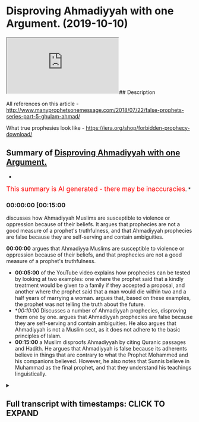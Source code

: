# Disproving Ahmadiyyah with one Argument. (2019-10-10)

<iframe loading='lazy' src='https://www.youtube.com/embed/tFXReth0BEM'></iframe>## Description

All references on this article  - http://www.manyprophetsonemessage.com/2018/07/22/false-prophets-series-part-5-ghulam-ahmad/

What true prophesies look like - https://iera.org/shop/forbidden-prophecy-download/

## Summary of [Disproving Ahmadiyyah with one Argument.](https://www.youtube.com/watch?v=tFXReth0BEM)


*

<span style="color:red; font-size:125%">This summary is AI generated - there may be inaccuracies</span>. [](/)*

### <a onclick="modifyYTiframeseektime('900')">00:00:00 [00:15:00</a>

 discusses how Ahmadiyyah Muslims are susceptible to violence or oppression because of their beliefs. It argues that prophecies are not a good measure of a prophet's truthfulness, and that Ahmadiyyah prophecies are false because they are self-serving and contain ambiguities.

**<a onclick="modifyYTiframeseektime('0')">00:00:00</a>**  argues that Ahmadiyya Muslims are susceptible to violence or oppression because of their beliefs, and that prophecies are not a good measure of a prophet's truthfulness.
* **<a onclick="modifyYTiframeseektime('300')">00:05:00</a>** of the YouTube video explains how prophecies can be tested by looking at two examples: one where the prophet said that a kindly treatment would be given to a family if they accepted a proposal, and another where the prophet said that a man would die within two and a half years of marrying a woman. argues that, based on these examples, the prophet was not telling the truth about the future.
* **<a onclick="modifyYTiframeseektime('600')">00:10:00</a>* Discusses a number of Ahmadiyyah prophecies, disproving them one by one. argues that Ahmadiyyah prophecies are false because they are self-serving and contain ambiguities. He also argues that Ahmadiyyah is not a Muslim sect, as it does not adhere to the basic principles of Islam.
* **<a onclick="modifyYTiframeseektime('900')">00:15:00</a>**  a Muslim disproofs Ahmadiyyah by citing Quranic passages and Hadith. He argues that Ahmadiyyah is false because its adherents believe in things that are contrary to what the Prophet Mohammed and his companions believed. However, he also notes that Sunnis believe in Muhammad as the final prophet, and that they understand his teachings linguistically.

<details><summary><h2>Full transcript with timestamps: CLICK TO EXPAND</h2></summary>

<a onclick="modifyYTiframeseektime('0)')">0:00:00 Salam alaikum warahmatullahi what I care</a>
<a onclick="modifyYTiframeseektime('2)')">0:00:02 - how are you guys doing and this is a</a>
<a onclick="modifyYTiframeseektime('4)')">0:00:04 short video hopefully which is meant to</a>
<a onclick="modifyYTiframeseektime('7)')">0:00:07 elucidate our brothers and humanity from</a>
<a onclick="modifyYTiframeseektime('11)')">0:00:11 the at midi community of course we</a>
<a onclick="modifyYTiframeseektime('14)')">0:00:14 understand that the ahmadiyya community</a>
<a onclick="modifyYTiframeseektime('16)')">0:00:16 is a small community of about ten</a>
<a onclick="modifyYTiframeseektime('19)')">0:00:19 million people worldwide according to</a>
<a onclick="modifyYTiframeseektime('21)')">0:00:21 statistics and then we also understand</a>
<a onclick="modifyYTiframeseektime('23)')">0:00:23 that they because of that because of</a>
<a onclick="modifyYTiframeseektime('26)')">0:00:26 that may be susceptible to kind of</a>
<a onclick="modifyYTiframeseektime('29)')">0:00:29 violence or oppression all these things</a>
<a onclick="modifyYTiframeseektime('31)')">0:00:31 Wow so the first thing we should</a>
<a onclick="modifyYTiframeseektime('33)')">0:00:33 actually sell by saying is that whenever</a>
<a onclick="modifyYTiframeseektime('36)')">0:00:36 you see people who who are susceptible</a>
<a onclick="modifyYTiframeseektime('40)')">0:00:40 to those things we should be careful not</a>
<a onclick="modifyYTiframeseektime('42)')">0:00:42 to twist you know ideological points of</a>
<a onclick="modifyYTiframeseektime('45)')">0:00:45 contention theological points of</a>
<a onclick="modifyYTiframeseektime('47)')">0:00:47 contention which I'm going to raise in</a>
<a onclick="modifyYTiframeseektime('48)')">0:00:48 fact in this video to religious violence</a>
<a onclick="modifyYTiframeseektime('52)')">0:00:52 or oppression or anything like that so</a>
<a onclick="modifyYTiframeseektime('55)')">0:00:55 that's that's a disclaimer that I want</a>
<a onclick="modifyYTiframeseektime('56)')">0:00:56 to make and just for those who don't</a>
<a onclick="modifyYTiframeseektime('58)')">0:00:58 understand who and what the Atman is aa</a>
<a onclick="modifyYTiframeseektime('62)')">0:01:02 the admin is are a group of people who</a>
<a onclick="modifyYTiframeseektime('64)')">0:01:04 believe in the Quran the veracity of the</a>
<a onclick="modifyYTiframeseektime('66)')">0:01:06 Quran and they actually even believe in</a>
<a onclick="modifyYTiframeseektime('69)')">0:01:09 the son now the you know the the</a>
<a onclick="modifyYTiframeseektime('71)')">0:01:11 literature of the Muslims of the Sunni</a>
<a onclick="modifyYTiframeseektime('74)')">0:01:14 Muslims like Bukhari Muslim etc and what</a>
<a onclick="modifyYTiframeseektime('78)')">0:01:18 they also believe which is what</a>
<a onclick="modifyYTiframeseektime('79)')">0:01:19 separates them from the main body of</a>
<a onclick="modifyYTiframeseektime('81)')">0:01:21 Sunni Islam and Shia Islam the fact that</a>
<a onclick="modifyYTiframeseektime('85)')">0:01:25 there was a prophet that came after they</a>
<a onclick="modifyYTiframeseektime('86)')">0:01:26 call him what I'm Ahmed now this man was</a>
<a onclick="modifyYTiframeseektime('88)')">0:01:28 a man who was born 1835 and died in 1908</a>
<a onclick="modifyYTiframeseektime('92)')">0:01:32 and was in British occupied India at</a>
<a onclick="modifyYTiframeseektime('96)')">0:01:36 that time now I'm not gonna go to</a>
<a onclick="modifyYTiframeseektime('98)')">0:01:38 conspiracy theories about him lazing and</a>
<a onclick="modifyYTiframeseektime('100)')">0:01:40 conspiring with the British it of course</a>
<a onclick="modifyYTiframeseektime('102)')">0:01:42 this is the main stream kind of</a>
<a onclick="modifyYTiframeseektime('104)')">0:01:44 narrative within Sunni circles which is</a>
<a onclick="modifyYTiframeseektime('107)')">0:01:47 that you know he was conspiring with a</a>
<a onclick="modifyYTiframeseektime('109)')">0:01:49 British or he was enacting the British</a>
<a onclick="modifyYTiframeseektime('111)')">0:01:51 will in that you know he kind of unquiet</a>
<a onclick="modifyYTiframeseektime('117)')">0:01:57 eyes the the obligation of jihad</a>
<a onclick="modifyYTiframeseektime('121)')">0:02:01 physical fighting back because the</a>
<a onclick="modifyYTiframeseektime('124)')">0:02:04 British at that time they had an agenda</a>
<a onclick="modifyYTiframeseektime('127)')">0:02:07 of course to to</a>
<a onclick="modifyYTiframeseektime('131)')">0:02:11 do you militarize if you like the</a>
<a onclick="modifyYTiframeseektime('134)')">0:02:14 aggressing military elements of the</a>
<a onclick="modifyYTiframeseektime('137)')">0:02:17 indian colonial people's that's that's a</a>
<a onclick="modifyYTiframeseektime('141)')">0:02:21 conspiracy i will call it or it could be</a>
<a onclick="modifyYTiframeseektime('143)')">0:02:23 true</a>
<a onclick="modifyYTiframeseektime('143)')">0:02:23 i'm not going into the details of this</a>
<a onclick="modifyYTiframeseektime('145)')">0:02:25 now because it's not my area of interest</a>
<a onclick="modifyYTiframeseektime('147)')">0:02:27 at this point in time but it's important</a>
<a onclick="modifyYTiframeseektime('150)')">0:02:30 just to know what kind of narratives are</a>
<a onclick="modifyYTiframeseektime('152)')">0:02:32 out there now here's what I do want to</a>
<a onclick="modifyYTiframeseektime('154)')">0:02:34 say what you think is very important how</a>
<a onclick="modifyYTiframeseektime('157)')">0:02:37 do we know a profit is a profit this is</a>
<a onclick="modifyYTiframeseektime('159)')">0:02:39 a good question</a>
<a onclick="modifyYTiframeseektime('160)')">0:02:40 okay how do we know a profit is a profit</a>
<a onclick="modifyYTiframeseektime('161)')">0:02:41 now in the Islamic tradition I've</a>
<a onclick="modifyYTiframeseektime('163)')">0:02:43 already made the argument that from a</a>
<a onclick="modifyYTiframeseektime('165)')">0:02:45 completely textual basis that they</a>
<a onclick="modifyYTiframeseektime('168)')">0:02:48 cannot be seen to be any profit that</a>
<a onclick="modifyYTiframeseektime('169)')">0:02:49 comes after Prophet Muhammad why because</a>
<a onclick="modifyYTiframeseektime('172)')">0:02:52 of the versions of lab where he's</a>
<a onclick="modifyYTiframeseektime('174)')">0:02:54 referred to as hot and hot in the</a>
<a onclick="modifyYTiframeseektime('176)')">0:02:56 beginning so that he's the scene of the</a>
<a onclick="modifyYTiframeseektime('180)')">0:03:00 profits point is also the final prophet</a>
<a onclick="modifyYTiframeseektime('182)')">0:03:02 now linguists and professor hoon</a>
<a onclick="modifyYTiframeseektime('184)')">0:03:04 exegetes of the Quran through all of</a>
<a onclick="modifyYTiframeseektime('186)')">0:03:06 history have said that this means that</a>
<a onclick="modifyYTiframeseektime('188)')">0:03:08 he is the final prophet the Prophet</a>
<a onclick="modifyYTiframeseektime('189)')">0:03:09 himself said in Buhari</a>
<a onclick="modifyYTiframeseektime('191)')">0:03:11 in many different anyway I have in fact</a>
<a onclick="modifyYTiframeseektime('193)')">0:03:13 different narrations that let it be</a>
<a onclick="modifyYTiframeseektime('195)')">0:03:15 about me there's no prophet afternoon</a>
<a onclick="modifyYTiframeseektime('196)')">0:03:16 now this is the strongest argument and</a>
<a onclick="modifyYTiframeseektime('198)')">0:03:18 there are many arguments which are</a>
<a onclick="modifyYTiframeseektime('199)')">0:03:19 subsidiary to those arguments we shall</a>
<a onclick="modifyYTiframeseektime('201)')">0:03:21 meet to show that there cannot be a</a>
<a onclick="modifyYTiframeseektime('204)')">0:03:24 prophet after prophet Muhammad from an</a>
<a onclick="modifyYTiframeseektime('206)')">0:03:26 Islamic perspective however there's an</a>
<a onclick="modifyYTiframeseektime('208)')">0:03:28 argument I want to make today which is a</a>
<a onclick="modifyYTiframeseektime('210)')">0:03:30 different kind of argument you see well</a>
<a onclick="modifyYTiframeseektime('212)')">0:03:32 I'm with himself who as we've said was</a>
<a onclick="modifyYTiframeseektime('215)')">0:03:35 quite modern man in terms of his</a>
<a onclick="modifyYTiframeseektime('216)')">0:03:36 political placement</a>
<a onclick="modifyYTiframeseektime('218)')">0:03:38 he says the following he says that to</a>
<a onclick="modifyYTiframeseektime('221)')">0:03:41 draw to judge my truthfulness or lies</a>
<a onclick="modifyYTiframeseektime('223)')">0:03:43 there is no better test than prophesies</a>
<a onclick="modifyYTiframeseektime('226)')">0:03:46 and he also said let it be known to the</a>
<a onclick="modifyYTiframeseektime('229)')">0:03:49 unbelieving persons that my truthfulness</a>
<a onclick="modifyYTiframeseektime('231)')">0:03:51 or false will be judged on my prophecies</a>
<a onclick="modifyYTiframeseektime('233)')">0:03:53 there is no other touchstone for it and</a>
<a onclick="modifyYTiframeseektime('236)')">0:03:56 of course I'm going to provide an</a>
<a onclick="modifyYTiframeseektime('238)')">0:03:58 article with all of the references for</a>
<a onclick="modifyYTiframeseektime('242)')">0:04:02 these things that he said so what he's</a>
<a onclick="modifyYTiframeseektime('244)')">0:04:04 saying is and this is mentioned just</a>
<a onclick="modifyYTiframeseektime('249)')">0:04:09 mentioned you know</a>
<a onclick="modifyYTiframeseektime('257)')">0:04:17 in Boots where I will show you the</a>
<a onclick="modifyYTiframeseektime('260)')">0:04:20 evidences for the references for those</a>
<a onclick="modifyYTiframeseektime('263)')">0:04:23 particular quotations I just came as I'm</a>
<a onclick="modifyYTiframeseektime('266)')">0:04:26 finding those quotations what I'm gonna</a>
<a onclick="modifyYTiframeseektime('267)')">0:04:27 say is that I believe that what a madman</a>
<a onclick="modifyYTiframeseektime('269)')">0:04:29 is actually right these points in fact</a>
<a onclick="modifyYTiframeseektime('272)')">0:04:32 it is a good point to make that</a>
<a onclick="modifyYTiframeseektime('274)')">0:04:34 prophecies are wise required for example</a>
<a onclick="modifyYTiframeseektime('276)')">0:04:36 those two things to judge my</a>
<a onclick="modifyYTiframeseektime('278)')">0:04:38 truthfulness of lives is no business and</a>
<a onclick="modifyYTiframeseektime('280)')">0:04:40 prophecies is mentioned in a book called</a>
<a onclick="modifyYTiframeseektime('282)')">0:04:42 rahani Mazzini the volume 19 page 288 is</a>
<a onclick="modifyYTiframeseektime('287)')">0:04:47 also let it be known to the unbelieving</a>
<a onclick="modifyYTiframeseektime('289)')">0:04:49 persons that my truthfulness or false</a>
<a onclick="modifyYTiframeseektime('291)')">0:04:51 winters am uneasy there is no better</a>
<a onclick="modifyYTiframeseektime('293)')">0:04:53 touchstone for it is in Amenas he mocked</a>
<a onclick="modifyYTiframeseektime('295)')">0:04:55 he Islam page 208 of these references I</a>
<a onclick="modifyYTiframeseektime('299)')">0:04:59 will provide in an article which I'm</a>
<a onclick="modifyYTiframeseektime('302)')">0:05:02 basing it on this research on now having</a>
<a onclick="modifyYTiframeseektime('305)')">0:05:05 said that he's saying basically my</a>
<a onclick="modifyYTiframeseektime('306)')">0:05:06 prophecies which is my predictions of</a>
<a onclick="modifyYTiframeseektime('308)')">0:05:08 the future this is the touchstone to</a>
<a onclick="modifyYTiframeseektime('311)')">0:05:11 know if I'm truthful and I think this is</a>
<a onclick="modifyYTiframeseektime('312)')">0:05:12 a very fair test because if someone is</a>
<a onclick="modifyYTiframeseektime('314)')">0:05:14 being divinely inspired if someone is</a>
<a onclick="modifyYTiframeseektime('317)')">0:05:17 being divinely inspired they should be</a>
<a onclick="modifyYTiframeseektime('319)')">0:05:19 in fact yeah telling the truth about the</a>
<a onclick="modifyYTiframeseektime('322)')">0:05:22 future because if God is all-knowing he</a>
<a onclick="modifyYTiframeseektime('323)')">0:05:23 knows the future as well</a>
<a onclick="modifyYTiframeseektime('324)')">0:05:24 very fair enough and that is actually</a>
<a onclick="modifyYTiframeseektime('326)')">0:05:26 one of the challenges we as Muslims make</a>
<a onclick="modifyYTiframeseektime('328)')">0:05:28 to non-muslims that if the Prophet had</a>
<a onclick="modifyYTiframeseektime('331)')">0:05:31 made a prediction of the future that is</a>
<a onclick="modifyYTiframeseektime('333)')">0:05:33 time-bound</a>
<a onclick="modifyYTiframeseektime('334)')">0:05:34 for example place bound that ship have</a>
<a onclick="modifyYTiframeseektime('338)')">0:05:38 materialized and if it can be falsified</a>
<a onclick="modifyYTiframeseektime('339)')">0:05:39 this effectively falsify his prophethood</a>
<a onclick="modifyYTiframeseektime('342)')">0:05:42 it's a very fair enough test because no</a>
<a onclick="modifyYTiframeseektime('344)')">0:05:44 one knows the future for sure now I want</a>
<a onclick="modifyYTiframeseektime('347)')">0:05:47 to just introduce you to two prophecies</a>
<a onclick="modifyYTiframeseektime('348)')">0:05:48 or two or three prophecies that will I'm</a>
<a onclick="modifyYTiframeseektime('350)')">0:05:50 adamant made and we want to look at</a>
<a onclick="modifyYTiframeseektime('351)')">0:05:51 these prophecies and see was he telling</a>
<a onclick="modifyYTiframeseektime('353)')">0:05:53 the truth or not he says what a madman</a>
<a onclick="modifyYTiframeseektime('357)')">0:05:57 says in the following he says it was</a>
<a onclick="modifyYTiframeseektime('359)')">0:05:59 revealed to me by the Most High God that</a>
<a onclick="modifyYTiframeseektime('363)')">0:06:03 I should seek the hand of Ahmed begs</a>
<a onclick="modifyYTiframeseektime('365)')">0:06:05 Eldar eldest daughter and to tell them</a>
<a onclick="modifyYTiframeseektime('368)')">0:06:08 that a kindly treatment shall be dealt</a>
<a onclick="modifyYTiframeseektime('371)')">0:06:11 to them if they accept the proposal and</a>
<a onclick="modifyYTiframeseektime('373)')">0:06:13 that this marriage shall bring to them</a>
<a onclick="modifyYTiframeseektime('375)')">0:06:15 blessings and blissful beatitude but if</a>
<a onclick="modifyYTiframeseektime('378)')">0:06:18 they should refuse to do so the end of</a>
<a onclick="modifyYTiframeseektime('381)')">0:06:21 the girl shall be very sad</a>
<a onclick="modifyYTiframeseektime('383)')">0:06:23 and the man who shall marry her shall</a>
<a onclick="modifyYTiframeseektime('386)')">0:06:26 die</a>
<a onclick="modifyYTiframeseektime('386)')">0:06:26 within two and a half years and her</a>
<a onclick="modifyYTiframeseektime('388)')">0:06:28 father within three years from the date</a>
<a onclick="modifyYTiframeseektime('390)')">0:06:30 of marriage God the most high will</a>
<a onclick="modifyYTiframeseektime('393)')">0:06:33 remove every obstacle in the end bring</a>
<a onclick="modifyYTiframeseektime('396)')">0:06:36 her into marriage with me Tocqueville</a>
<a onclick="modifyYTiframeseektime('398)')">0:06:38 Allah saying this yeah and turn the</a>
<a onclick="modifyYTiframeseektime('400)')">0:06:40 irreligious people into Muslims and</a>
<a onclick="modifyYTiframeseektime('402)')">0:06:42 bring to guidance those who have lost</a>
<a onclick="modifyYTiframeseektime('405)')">0:06:45 the right path it's very clear what a</a>
<a onclick="modifyYTiframeseektime('409)')">0:06:49 madman is saying that he will marry this</a>
<a onclick="modifyYTiframeseektime('411)')">0:06:51 woman</a>
<a onclick="modifyYTiframeseektime('412)')">0:06:52 whose name is Mohammad II Begum yeah</a>
<a onclick="modifyYTiframeseektime('415)')">0:06:55 he's saying that will happen in this</a>
<a onclick="modifyYTiframeseektime('416)')">0:06:56 time if this doesn't happen and so on</a>
<a onclick="modifyYTiframeseektime('418)')">0:06:58 then we problematic now highs will jump</a>
<a onclick="modifyYTiframeseektime('421)')">0:07:01 on this and say well hold on he says</a>
<a onclick="modifyYTiframeseektime('422)')">0:07:02 that if the people repent there was a</a>
<a onclick="modifyYTiframeseektime('424)')">0:07:04 condition of repentance the family if</a>
<a onclick="modifyYTiframeseektime('426)')">0:07:06 the family doesn't repent then all these</a>
<a onclick="modifyYTiframeseektime('428)')">0:07:08 things will happen however even after a</a>
<a onclick="modifyYTiframeseektime('431)')">0:07:11 family was sending because they got a</a>
<a onclick="modifyYTiframeseektime('433)')">0:07:13 little bit worried actually maybe this</a>
<a onclick="modifyYTiframeseektime('434)')">0:07:14 guy is telling the truth the family side</a>
<a onclick="modifyYTiframeseektime('436)')">0:07:16 writing you know letters of apology to</a>
<a onclick="modifyYTiframeseektime('438)')">0:07:18 the two and so on even after that he</a>
<a onclick="modifyYTiframeseektime('442)')">0:07:22 reiterated so a company because of</a>
<a onclick="modifyYTiframeseektime('444)')">0:07:24 repentance he reiterated the same</a>
<a onclick="modifyYTiframeseektime('446)')">0:07:26 message she said even after they</a>
<a onclick="modifyYTiframeseektime('449)')">0:07:29 supposedly you know apologized and so on</a>
<a onclick="modifyYTiframeseektime('451)')">0:07:31 but the death of Ahmed but beg broke</a>
<a onclick="modifyYTiframeseektime('454)')">0:07:34 their backs and this was why they sent</a>
<a onclick="modifyYTiframeseektime('456)')">0:07:36 letters of apology and regret so he's</a>
<a onclick="modifyYTiframeseektime('458)')">0:07:38 acknowledging that they said assembly is</a>
<a onclick="modifyYTiframeseektime('460)')">0:07:40 of a program as they were struck by fear</a>
<a onclick="modifyYTiframeseektime('463)')">0:07:43 and terror in their hearts it was</a>
<a onclick="modifyYTiframeseektime('464)')">0:07:44 essential that God the Most High</a>
<a onclick="modifyYTiframeseektime('466)')">0:07:46 according to his ancient way postponed</a>
<a onclick="modifyYTiframeseektime('468)')">0:07:48 the day of punishment to some later time</a>
<a onclick="modifyYTiframeseektime('470)')">0:07:50 that is to the time when those people</a>
<a onclick="modifyYTiframeseektime('473)')">0:07:53 again turned back fully to another time</a>
<a onclick="modifyYTiframeseektime('476)')">0:07:56 of fearing and turning to God is</a>
<a onclick="modifyYTiframeseektime('478)')">0:07:58 displayed as proved by the whole of the</a>
<a onclick="modifyYTiframeseektime('480)')">0:08:00 Quran but the essence of the prophecy</a>
<a onclick="modifyYTiframeseektime('483)')">0:08:03 that this woman will enter into this</a>
<a onclick="modifyYTiframeseektime('485)')">0:08:05 marriage with me is an absolute fate</a>
<a onclick="modifyYTiframeseektime('488)')">0:08:08 isn't a discovery is an absolute fate</a>
<a onclick="modifyYTiframeseektime('491)')">0:08:11 which cannot be averted now this is</a>
<a onclick="modifyYTiframeseektime('494)')">0:08:14 clear even after the so-called</a>
<a onclick="modifyYTiframeseektime('496)')">0:08:16 repentance and apology so absolute faith</a>
<a onclick="modifyYTiframeseektime('498)')">0:08:18 which were which one cannot be averted</a>
<a onclick="modifyYTiframeseektime('500)')">0:08:20 he says so after these days when God the</a>
<a onclick="modifyYTiframeseektime('502)')">0:08:22 most high sees that these people's</a>
<a onclick="modifyYTiframeseektime('504)')">0:08:24 hearts have hardened and that they have</a>
<a onclick="modifyYTiframeseektime('506)')">0:08:26 not valued the few days of respite and</a>
<a onclick="modifyYTiframeseektime('509)')">0:08:29 relaxation given to them then he will</a>
<a onclick="modifyYTiframeseektime('511)')">0:08:31 turn to the fulfillment of the prophecy</a>
<a onclick="modifyYTiframeseektime('513)')">0:08:33 of his holy word</a>
<a onclick="modifyYTiframeseektime('515)')">0:08:35 so you can't say that because of all the</a>
<a onclick="modifyYTiframeseektime('517)')">0:08:37 family repented because here saying he's</a>
<a onclick="modifyYTiframeseektime('518)')">0:08:38 definitely she's been definitely to be</a>
<a onclick="modifyYTiframeseektime('519)')">0:08:39 married with me what did this happen</a>
<a onclick="modifyYTiframeseektime('525)')">0:08:45 was he ever married to Mohamed he bigger</a>
<a onclick="modifyYTiframeseektime('527)')">0:08:47 this is the question we have to ask</a>
<a onclick="modifyYTiframeseektime('529)')">0:08:49 because this was saying it's absolute</a>
<a onclick="modifyYTiframeseektime('530)')">0:08:50 the answer is no he never married her</a>
<a onclick="modifyYTiframeseektime('534)')">0:08:54 and there's no evidence like he married</a>
<a onclick="modifyYTiframeseektime('535)')">0:08:55 her in fact she got married to another</a>
<a onclick="modifyYTiframeseektime('536)')">0:08:56 man now then all those bad things happen</a>
<a onclick="modifyYTiframeseektime('539)')">0:08:59 to Mohammed he Begum did you know did</a>
<a onclick="modifyYTiframeseektime('543)')">0:09:03 Allah break their backs and so on no</a>
<a onclick="modifyYTiframeseektime('545)')">0:09:05 more so the question is how can his</a>
<a onclick="modifyYTiframeseektime('549)')">0:09:09 prophecy be wrong if he knows the future</a>
<a onclick="modifyYTiframeseektime('550)')">0:09:10 it seems someone may be a critical say</a>
<a onclick="modifyYTiframeseektime('554)')">0:09:14 this man really wanted to get married to</a>
<a onclick="modifyYTiframeseektime('555)')">0:09:15 this woman was using fear tactics to try</a>
<a onclick="modifyYTiframeseektime('559)')">0:09:19 to persuade the woman for marriage but</a>
<a onclick="modifyYTiframeseektime('562)')">0:09:22 that never materialized but</a>
<a onclick="modifyYTiframeseektime('564)')">0:09:24 unfortunately what that did is it put</a>
<a onclick="modifyYTiframeseektime('566)')">0:09:26 the cat in with the pigeons it put the</a>
<a onclick="modifyYTiframeseektime('567)')">0:09:27 spanner in with the Woodworks because</a>
<a onclick="modifyYTiframeseektime('569)')">0:09:29 now we can say that this is a false</a>
<a onclick="modifyYTiframeseektime('571)')">0:09:31 prophecy which effectively you could</a>
<a onclick="modifyYTiframeseektime('574)')">0:09:34 argue falsifies his whole claim to</a>
<a onclick="modifyYTiframeseektime('578)')">0:09:38 profit so by the way he says this and</a>
<a onclick="modifyYTiframeseektime('582)')">0:09:42 I'll give you the references in the</a>
<a onclick="modifyYTiframeseektime('584)')">0:09:44 article you can check the other comfort</a>
<a onclick="modifyYTiframeseektime('585)')">0:09:45 in the description box</a>
<a onclick="modifyYTiframeseektime('586)')">0:09:46 by the way of prophecy the exalted God</a>
<a onclick="modifyYTiframeseektime('589)')">0:09:49 revealed him to his number one that</a>
<a onclick="modifyYTiframeseektime('591)')">0:09:51 ultimately the elder daughter of Mirza</a>
<a onclick="modifyYTiframeseektime('593)')">0:09:53 Ahmed Beck son of menahalim Beck would</a>
<a onclick="modifyYTiframeseektime('597)')">0:09:57 be married to me these people will</a>
<a onclick="modifyYTiframeseektime('599)')">0:09:59 resort to great hostility and would put</a>
<a onclick="modifyYTiframeseektime('601)')">0:10:01 many obstacles in the way but in the end</a>
<a onclick="modifyYTiframeseektime('603)')">0:10:03 it would surely take place the exalted</a>
<a onclick="modifyYTiframeseektime('606)')">0:10:06 God by all possible means bring her to</a>
<a onclick="modifyYTiframeseektime('608)')">0:10:08 me</a>
<a onclick="modifyYTiframeseektime('609)')">0:10:09 whether a virgin or a widow and would</a>
<a onclick="modifyYTiframeseektime('611)')">0:10:11 remove all impediments and would of</a>
<a onclick="modifyYTiframeseektime('613)')">0:10:13 necessity to the Sun and no one will be</a>
<a onclick="modifyYTiframeseektime('617)')">0:10:17 able to prevent it yeah if this has been</a>
<a onclick="modifyYTiframeseektime('621)')">0:10:21 in the hadith literature of the Salim</a>
<a onclick="modifyYTiframeseektime('624)')">0:10:24 that he was saying that this is gonna</a>
<a onclick="modifyYTiframeseektime('626)')">0:10:26 happen I'm gonna marry this woman and he</a>
<a onclick="modifyYTiframeseektime('628)')">0:10:28 never did it imagine what the Orientals</a>
<a onclick="modifyYTiframeseektime('629)')">0:10:29 would be doing they'll be having a field</a>
<a onclick="modifyYTiframeseektime('631)')">0:10:31 day with this information now look at</a>
<a onclick="modifyYTiframeseektime('636)')">0:10:36 this</a>
<a onclick="modifyYTiframeseektime('636)')">0:10:36 in addition to this false prophecy yeah</a>
<a onclick="modifyYTiframeseektime('638)')">0:10:38 secondary one he says it is God's</a>
<a onclick="modifyYTiframeseektime('641)')">0:10:41 intention this is him again God's</a>
<a onclick="modifyYTiframeseektime('644)')">0:10:44 intention that he will bring two ladies</a>
<a onclick="modifyYTiframeseektime('646)')">0:10:46 in my wedlock</a>
<a onclick="modifyYTiframeseektime('648)')">0:10:48 one will be a virgin and the other a</a>
<a onclick="modifyYTiframeseektime('650)')">0:10:50 widow</a>
<a onclick="modifyYTiframeseektime('651)')">0:10:51 therefore this inspiration now as</a>
<a onclick="modifyYTiframeseektime('653)')">0:10:53 related to the version has been</a>
<a onclick="modifyYTiframeseektime('655)')">0:10:55 fulfilled and presented by the grace of</a>
<a onclick="modifyYTiframeseektime('657)')">0:10:57 God I have four sons from it this wife</a>
<a onclick="modifyYTiframeseektime('659)')">0:10:59 I'm still waiting for the fulfillment of</a>
<a onclick="modifyYTiframeseektime('661)')">0:11:01 the inspiration regarding Widow now the</a>
<a onclick="modifyYTiframeseektime('663)')">0:11:03 thing is what I'm not married twice most</a>
<a onclick="modifyYTiframeseektime('664)')">0:11:04 two versions he married twice before and</a>
<a onclick="modifyYTiframeseektime('667)')">0:11:07 he married - harmik Bibi and no strategy</a>
<a onclick="modifyYTiframeseektime('669)')">0:11:09 em bigger both of them yes both of them</a>
<a onclick="modifyYTiframeseektime('673)')">0:11:13 are virgins now the question is he said</a>
<a onclick="modifyYTiframeseektime('675)')">0:11:15 I'm gonna marry a virgin and the widow</a>
<a onclick="modifyYTiframeseektime('676)')">0:11:16 so wait a minute we should do it the</a>
<a onclick="modifyYTiframeseektime('679)')">0:11:19 other way Widow that he married well</a>
<a onclick="modifyYTiframeseektime('681)')">0:11:21 someone can argue well when he married</a>
<a onclick="modifyYTiframeseektime('683)')">0:11:23 her she was no longer a virgin okay well</a>
<a onclick="modifyYTiframeseektime('686)')">0:11:26 this is the when she outlived him so she</a>
<a onclick="modifyYTiframeseektime('688)')">0:11:28 became a widow but doesn't work like</a>
<a onclick="modifyYTiframeseektime('690)')">0:11:30 that because he said he'll bring him -</a>
<a onclick="modifyYTiframeseektime('692)')">0:11:32 no I - my wedlock eonni</a>
<a onclick="modifyYTiframeseektime('695)')">0:11:35 that she was in that state of being a</a>
<a onclick="modifyYTiframeseektime('696)')">0:11:36 widow already and then she was brought</a>
<a onclick="modifyYTiframeseektime('699)')">0:11:39 to my weblog not that I made her the</a>
<a onclick="modifyYTiframeseektime('701)')">0:11:41 widow or because of me she became a</a>
<a onclick="modifyYTiframeseektime('703)')">0:11:43 widow Yani</a>
<a onclick="modifyYTiframeseektime('704)')">0:11:44 so the two things here are interlinked</a>
<a onclick="modifyYTiframeseektime('706)')">0:11:46 false prophecies relating to marriage</a>
<a onclick="modifyYTiframeseektime('708)')">0:11:48 and so obviously someone will argue if</a>
<a onclick="modifyYTiframeseektime('711)')">0:11:51 there was an oriental census</a>
<a onclick="modifyYTiframeseektime('713)')">0:11:53 [Music]</a>
<a onclick="modifyYTiframeseektime('714)')">0:11:54 self-serving prophesies because you want</a>
<a onclick="modifyYTiframeseektime('717)')">0:11:57 to marry the Orient this will sell us</a>
<a onclick="modifyYTiframeseektime('719)')">0:11:59 you want to hear the problem on tomorrow</a>
<a onclick="modifyYTiframeseektime('720)')">0:12:00 and therefore you say you're gonna marry</a>
<a onclick="modifyYTiframeseektime('722)')">0:12:02 this otherwise break your back to sand</a>
<a onclick="modifyYTiframeseektime('723)')">0:12:03 that they would have a field day with</a>
<a onclick="modifyYTiframeseektime('725)')">0:12:05 this and that he did not marry and so on</a>
<a onclick="modifyYTiframeseektime('728)')">0:12:08 so forth by him</a>
<a onclick="modifyYTiframeseektime('729)')">0:12:09 so imagine if it was us as the Sunni</a>
<a onclick="modifyYTiframeseektime('731)')">0:12:11 Muslims will be here elated in front of</a>
<a onclick="modifyYTiframeseektime('734)')">0:12:14 the international community with such</a>
<a onclick="modifyYTiframeseektime('736)')">0:12:16 false prophecies</a>
<a onclick="modifyYTiframeseektime('737)')">0:12:17 moreover well I'm Ahmed said I shall die</a>
<a onclick="modifyYTiframeseektime('741)')">0:12:21 in Mecca or Medina and the man never</a>
<a onclick="modifyYTiframeseektime('744)')">0:12:24 stepped foot in Mecca or Medina what</a>
<a onclick="modifyYTiframeseektime('746)')">0:12:26 more do you want</a>
<a onclick="modifyYTiframeseektime('747)')">0:12:27 ladies and gentlemen let's read the</a>
<a onclick="modifyYTiframeseektime('749)')">0:12:29 whole thing are you taking out of</a>
<a onclick="modifyYTiframeseektime('750)')">0:12:30 context</a>
<a onclick="modifyYTiframeseektime('750)')">0:12:30 I don't think me brother because you</a>
<a onclick="modifyYTiframeseektime('752)')">0:12:32 need you so this I shall die in Mecca</a>
<a onclick="modifyYTiframeseektime('754)')">0:12:34 Medina means that before my death I</a>
<a onclick="modifyYTiframeseektime('757)')">0:12:37 shall be bestowed victory like that of</a>
<a onclick="modifyYTiframeseektime('759)')">0:12:39 madcap listen to this that I should say</a>
<a onclick="modifyYTiframeseektime('761)')">0:12:41 that the holy prophet had vanquished his</a>
<a onclick="modifyYTiframeseektime('763)')">0:12:43 enemies through them</a>
<a onclick="modifyYTiframeseektime('764)')">0:12:44 sensation of majestic signs of Allah so</a>
<a onclick="modifyYTiframeseektime('766)')">0:12:46 it will happen now the second meaning is</a>
<a onclick="modifyYTiframeseektime('768)')">0:12:48 that before my death I shall bestow the</a>
<a onclick="modifyYTiframeseektime('770)')">0:12:50 victory like that of Medina which means</a>
<a onclick="modifyYTiframeseektime('773)')">0:12:53 that people's heart will be their own</a>
<a onclick="modifyYTiframeseektime('775)')">0:12:55 inclined towards me the phrase God has</a>
<a onclick="modifyYTiframeseektime('779)')">0:12:59 decreed I and my messengers shall</a>
<a onclick="modifyYTiframeseektime('781)')">0:13:01 prevail points of victory like that was</a>
<a onclick="modifyYTiframeseektime('783)')">0:13:03 Mecca and the phrase peace is the word</a>
<a onclick="modifyYTiframeseektime('786)')">0:13:06 for my merciful look point to a picture</a>
<a onclick="modifyYTiframeseektime('787)')">0:13:07 like that of Medina wait a minute</a>
<a onclick="modifyYTiframeseektime('789)')">0:13:09 ten million people in the world which is</a>
<a onclick="modifyYTiframeseektime('790)')">0:13:10 the side the size of London as a</a>
<a onclick="modifyYTiframeseektime('792)')">0:13:12 religious community what Mecca Medina</a>
<a onclick="modifyYTiframeseektime('794)')">0:13:14 I'm sorry to say how can you even</a>
<a onclick="modifyYTiframeseektime('796)')">0:13:16 compare the victory of Muhammad's Allah</a>
<a onclick="modifyYTiframeseektime('798)')">0:13:18 as something was stretched yeah from</a>
<a onclick="modifyYTiframeseektime('801)')">0:13:21 Michelle a calamity never of Arabia from</a>
<a onclick="modifyYTiframeseektime('804)')">0:13:24 the east part the worst is the worst</a>
<a onclick="modifyYTiframeseektime('805)')">0:13:25 part of the West with such Yanni sorry</a>
<a onclick="modifyYTiframeseektime('809)')">0:13:29 to say in significant gains</a>
<a onclick="modifyYTiframeseektime('812)')">0:13:32 comparatively from a demographic</a>
<a onclick="modifyYTiframeseektime('813)')">0:13:33 perspective of Allah but then those</a>
<a onclick="modifyYTiframeseektime('816)')">0:13:36 don't forget hold on I told us the truth</a>
<a onclick="modifyYTiframeseektime('819)')">0:13:39 so the Kakadu he spoke the truth</a>
<a onclick="modifyYTiframeseektime('823)')">0:13:43 even though in many instances he did not</a>
<a onclick="modifyYTiframeseektime('825)')">0:13:45 speak the truth - he said in so saying</a>
<a onclick="modifyYTiframeseektime('828)')">0:13:48 he said to judge my truthful missile</a>
<a onclick="modifyYTiframeseektime('831)')">0:13:51 lies there is no better test than</a>
<a onclick="modifyYTiframeseektime('832)')">0:13:52 prophesies like we use the prophecies</a>
<a onclick="modifyYTiframeseektime('834)')">0:13:54 and we come to the conclusion that</a>
<a onclick="modifyYTiframeseektime('836)')">0:13:56 actually when you came to predicting the</a>
<a onclick="modifyYTiframeseektime('838)')">0:13:58 future you did a miserable job you did</a>
<a onclick="modifyYTiframeseektime('841)')">0:14:01 not do the right thing and therefore in</a>
<a onclick="modifyYTiframeseektime('844)')">0:14:04 addition to all of those evidences that</a>
<a onclick="modifyYTiframeseektime('847)')">0:14:07 point to the fact that problem house our</a>
<a onclick="modifyYTiframeseektime('848)')">0:14:08 salah is the final messenger you also</a>
<a onclick="modifyYTiframeseektime('850)')">0:14:10 have these clear evidences to the</a>
<a onclick="modifyYTiframeseektime('853)')">0:14:13 brothers to the sisters in humanity</a>
<a onclick="modifyYTiframeseektime('855)')">0:14:15 there are many brothers and sisters</a>
<a onclick="modifyYTiframeseektime('856)')">0:14:16 which claim which clearly show</a>
<a onclick="modifyYTiframeseektime('859)')">0:14:19 unequivocally ambiguously that Allah</a>
<a onclick="modifyYTiframeseektime('862)')">0:14:22 Muhammad made false prophecies with this</a>
<a onclick="modifyYTiframeseektime('864)')">0:14:24 legend gentlemen why I think we have to</a>
<a onclick="modifyYTiframeseektime('866)')">0:14:26 be humble and I apologize if I came</a>
<a onclick="modifyYTiframeseektime('869)')">0:14:29 across the lip of passion but it's very</a>
<a onclick="modifyYTiframeseektime('870)')">0:14:30 important matter if we're gonna yeah me</a>
<a onclick="modifyYTiframeseektime('873)')">0:14:33 leave a sort of album I'm going to leave</a>
<a onclick="modifyYTiframeseektime('875)')">0:14:35 the bulk of the Muslim</a>
<a onclick="modifyYTiframeseektime('877)')">0:14:37 body in their reasoning that remark</a>
<a onclick="modifyYTiframeseektime('879)')">0:14:39 system is the final perfect the question</a>
<a onclick="modifyYTiframeseektime('881)')">0:14:41 is there has to be some incredibly</a>
<a onclick="modifyYTiframeseektime('883)')">0:14:43 strong evidences neither this man show</a>
<a onclick="modifyYTiframeseektime('886)')">0:14:46 voilá moment that he had a revelation</a>
<a onclick="modifyYTiframeseektime('889)')">0:14:49 from his own words or from the</a>
<a onclick="modifyYTiframeseektime('892)')">0:14:52 information that is provided up on</a>
<a onclick="modifyYTiframeseektime('894)')">0:14:54 Amazon</a>
<a onclick="modifyYTiframeseektime('895)')">0:14:55 we invite the brothers and sisters in a</a>
<a onclick="modifyYTiframeseektime('897)')">0:14:57 comedy sect to come to a mainstream</a>
<a onclick="modifyYTiframeseektime('900)')">0:15:00 Islam and shot a lot to just go back to</a>
<a onclick="modifyYTiframeseektime('903)')">0:15:03 what the Sahaba believed him</a>
<a onclick="modifyYTiframeseektime('904)')">0:15:04 feminine women you meant to be for buddy</a>
<a onclick="modifyYTiframeseektime('907)')">0:15:07 fellow into a loafer in them at home</a>
<a onclick="modifyYTiframeseektime('908)')">0:15:08 Fisher Park if I say ik fecal mobilize</a>
<a onclick="modifyYTiframeseektime('910)')">0:15:10 the Quran says if they believe in what</a>
<a onclick="modifyYTiframeseektime('912)')">0:15:12 you guys believe in them they're on the</a>
<a onclick="modifyYTiframeseektime('913)')">0:15:13 right path and if they go away from that</a>
<a onclick="modifyYTiframeseektime('915)')">0:15:15 then they are in France question I just</a>
<a onclick="modifyYTiframeseektime('918)')">0:15:18 say to the brothers let's go back to</a>
<a onclick="modifyYTiframeseektime('919)')">0:15:19 what the Sahaba said on these matters</a>
<a onclick="modifyYTiframeseektime('920)')">0:15:20 let's see what the morph SEO Hyun said</a>
<a onclick="modifyYTiframeseektime('922)')">0:15:22 let's see what the exegete said for</a>
<a onclick="modifyYTiframeseektime('924)')">0:15:24 hundreds of years was the Prophet</a>
<a onclick="modifyYTiframeseektime('926)')">0:15:26 Mohammed the final prophet or not did</a>
<a onclick="modifyYTiframeseektime('928)')">0:15:28 they understand it linguistically as</a>
<a onclick="modifyYTiframeseektime('929)')">0:15:29 that I think you'll find that they did</a>
<a onclick="modifyYTiframeseektime('932)')">0:15:32 please consider Sunni Islam Andrew oh</a>
<a onclick="modifyYTiframeseektime('936)')">0:15:36 happy happy happy with open arms</a>
<a onclick="modifyYTiframeseektime('938)')">0:15:38 well salam alikum warahmatu allahi learn</a>
<a onclick="modifyYTiframeseektime('940)')">0:15:40 it</a>
</details>
